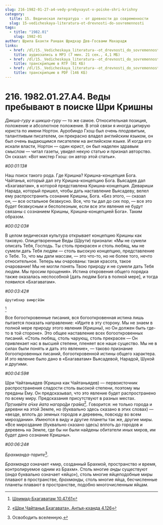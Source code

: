```yaml
---
slug: 216-1982-01-27-a4-vedy-prebyvayut-v-poiske-shri-krishny
category:
  title: 15. Ведическая литература - от древности до современности
  slug: 15-vedicheskaya-literatura-ot-drevnosti-do-sovremennosti
tags:
  - title: "1982.01"
    slug: 1982-01
author: Шрила Бхакти Ракшак Шридхар Дев-Госвами Махарадж
links:
  - href: /dl/15._Vedicheskaya_literatura--ot_drevnosti_do_sovremennosti/216_1982.01.27.A4_SridharMj_Vedy_prebyvayut_v_poiske_Shri_Krishny.mp3
    title: аудиозапись в MP3 (7 мин. 21 сек., 4,1 МБ)
  - href: /dl/15._Vedicheskaya_literatura--ot_drevnosti_do_sovremennosti/216_1982.01.27.A4_SridharMj_Vedy_prebyvayut_v_poiske_Shri_Krishny.rtf
    title: транскрипцию в RTF (81 КБ)
  - href: /dl/15._Vedicheskaya_literatura--ot_drevnosti_do_sovremennosti/216_1982.01.27.A4_SridharMj_Vedy_prebyvayut_v_poiske_Shri_Krishny.pdf
    title: транскрипцию в PDF (146 КБ)
---
```


# 216. 1982.01.27.A4. Веды пребывают в поиске Шри Кришны

*Дикша-гуру* и *шикша-гуру* — то же самое. Относительная позиция, положение и абсолютное положение. В этой связи я иногда цитирую юриста по имени Нортон. Ауробиндо Гхош был очень плодовитым, талантливым писателем, он прекрасно владел английским языком, он был очень выдающимся писателем на английском языке. И когда его искали власти, Нортон — один юрист, он был наделен здравым смыслом — читал газеты, увидел некую статью и признал авторство. Он сказал: «Вот мистер Гхош: он автор этой статьи».

*#00:01:13#*

Наш поиск такого рода. Где Кришна? Кришна-концепция Бога. Чайтанья, который дал эту Кришна-концепцию Бога. Вьясадев дал «Бхагаватам», в которой представлена Кришна-концепция. Девариши Нарада, который пришел, чтобы дать наставление Вьясадеву, велел ему распространить сознание Кришны, Бога. «Без этого, — сказал он, — все остальное безвкусно. Все, что ты дал до сих пор, — все это будет безвкусным и бесполезным, если все эти явления не будут связаны с сознанием Кришны, Кришна-концепцией Бога». Таким образом.

*#00:02:03#*

В целом ведическая культура открывает концепцию Кришны как таковую. Олицетворенные Веды (*Шрути*) признали: «Мы не сумели описать Тебя, Господь. Ты столь прекрасен и столь любящ, мы не сумели дать Тебя людям — столь высокую концепцию, представление о Тебе. То, что мы дали массам, — это что-то, но не более того, нечто относительное. Теперь мы очарованы: такая красота, такое очарование! Мы не могли понять Твою природу и не сумели дать Тебя людям. Мы просим прощения». Истина откровения общего порядка также оказалась неспособной [дать людям Бога в полной мере], и тогда появился «Бхагаватам».

*#00:03:42#*

    ш́рутибхир вимр̣гйа̄м
[^_ftn1]

Все богооткровенные писания, вся богооткровенная истина лишь пытается показать направление: «Идите в эту сторону. Мы не знаем в полной мере природу этого явления (Кришны), но Он должен быть где-то в той стороне». Это общее наставление всех богооткровенных писаний. «Столь любящ, столь чарующ, столь прекрасен — Он привлекает нас в высшей степени, пленяет все наше существо. Мы не в силах были понять и дать это явление», — таково признание богооткровенных писаний, богооткровенной истины общего характера. И это явление было дано в «Бхагаватам» Вьясадевой, Нарадой, Шукой и другими.

*#00:04:59#*

Шри Чайтаньядев (Кришна как Чайтаньядев) — первоисточник распространения сладости столь высокой степени, поэтому мы преданы Ему. Он предсказывал, что это явление будет распространено по всему миру. Предсказания присутствуют в разных местах. *Пр̣тхивӣте а̄чхе йата нагара̄ди гра̄ма*[^_ftn2]. Говорится: не только города и деревни на этой Земле, но (буквально здесь сказано в этих словах) — «везде, вплоть до земных городов и деревень, повсюду во всем мироздании». Имеются в виду и другие планеты так же, другие миры. «Все мироздание (буквально сказано здесь) вплоть до городов и деревень на Земле, где бы ни были найдены обитатели иных миров, им будет дано сознание Кришны».

*#00:06:24#*

*Брахманда-тарите*[^_ftn3].

*Брахманда* означает «мир, созданный Брахмой, пространство и время, контролируемое одним из Брахм». Столь многие *анды* существуют (*анда* буквально означает «яйцо»), столь многие яйцеподобные миры плавают в пространстве, *брахманды*, столь многие яйца, бесчисленные планеты плавают в пространстве, подобно многочисленным яйцам.



[^_ftn1]: [Шримад-Бхагаватам 10.47.61](../notes/shrimad-bhagavatam/shrimad-bhagavatam-10-47-61.md)

[^_ftn2]: [«Шри Чайтанья Бхагавата», Антья-кханда 4.126](../notes/shri-chajtanya-bhagavata-antya-khanda/shri-chajtanya-bhagavata-antya-khanda-4-126.md)

[^_ftn3]: Освободить вселенную.

